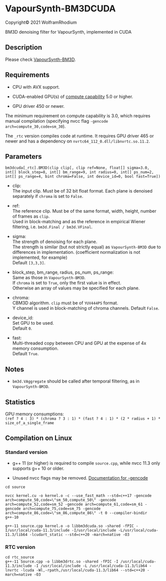 # VapourSynth-BM3DCUDA

Copyright© 2021 WolframRhodium

BM3D denoising filter for VapourSynth, implemented in CUDA

## Description

Please check [VapourSynth-BM3D](https://github.com/HomeOfVapourSynthEvolution/VapourSynth-BM3D).

## Requirements

- CPU with AVX support.

- CUDA-enabled GPU(s) of [compute capability](https://developer.nvidia.com/cuda-gpus) 5.0 or higher.

- GPU driver 450 or newer.

The minimum requirement on compute capability is 3.0, which requires manual compilation (specifying nvcc flag `-gencode arch=compute_30,code=sm_30`).

The `_rtc` version compiles code at runtime. It requires GPU driver 465 or newer and has a dependency on `nvrtc64_112_0.dll/libnvrtc.so.11.2`.

## Parameters

```python3
bm3dcuda[_rtc].BM3D(clip clip[, clip ref=None, float[] sigma=3.0, int[] block_step=8, int[] bm_range=9, int radius=0, int[] ps_num=2, int[] ps_range=4, bint chroma=False, int device_id=0, bool fast=True])
```

- clip:<br />
    The input clip. Must be of 32 bit float format. Each plane is denoised separately if `chroma` is set to `False`.

- ref:<br />
    The reference clip. Must be of the same format, width, height, number of frames as `clip`.<br />
    Used in block-matching and as the reference in empirical Wiener filtering, i.e. `bm3d.Final / bm3d.VFinal`.

- sigma:<br />
    The strength of denoising for each plane.<br />
    The strength is similar (but not strictly equal) as `VapourSynth-BM3D` due to differences in implementation. (coefficient normalization is not implemented, for example)<br />
    Default `[3,3,3]`.

- block_step, bm_range, radius, ps_num, ps_range:<br />
    Same as those in `VapourSynth-BM3D`.<br />
    If `chroma` is set to `True`, only the first value is in effect.<br />
    Otherwise an array of values may be specified for each plane.

- chroma:<br />
    CBM3D algorithm. `clip` must be of `YUV444PS` format.<br />
    Y channel is used in block-matching of chroma channels.
    Default `False`.

- device_id:<br />
    Set GPU to be used.<br />
    Default `0`.

- fast:<br />
    Multi-threaded copy between CPU and GPU at the expense of 4x memory consumption.<br />
    Default `True`.

## Notes

- `bm3d.VAggregate` should be called after temporal filtering, as in `VapourSynth-BM3D`.

## Statistics

GPU memory consumptions:<br />
`(ref ? 4 : 3) * (chroma ? 3 : 1) * (fast ? 4 : 1) * (2 * radius + 1) * size_of_a_single_frame`

## Compilation on Linux

### Standard version
- g++ 11 (or higher) is required to compile `source.cpp`, while nvcc 11.3 only supports g++ 10 or older.

- Unused nvcc flags may be removed. [Documentation for -gencode](https://docs.nvidia.com/cuda/cuda-compiler-driver-nvcc/index.html#options-for-steering-gpu-code-generation-generate-code)

```
cd source

nvcc kernel.cu -o kernel.o -c --use_fast_math --std=c++17 -gencode arch=compute_50,code=\"sm_50,compute_50\" -gencode arch=compute_52,code=sm_52 -gencode arch=compute_61,code=sm_61 -gencode arch=compute_75,code=sm_75 -gencode arch=compute_86,code=\"sm_86,compute_86\" -t 0 --compiler-bindir g++-10

g++-11 source.cpp kernel.o -o libbm3dcuda.so -shared -fPIC -I/usr/local/cuda-11.3/include -I/usr/local/include -L/usr/local/cuda-11.3/lib64 -lcudart_static --std=c++20 -march=native -O3
```

### RTC version
```
cd rtc_source
g++-11 Source.cpp -o libbm3drtc.so -shared -fPIC -I /usr/local/cuda-11.3/include -I /usr/local/include -L /usr/local/cuda-11.3/lib64 -lnvrtc -lcuda -Wl,-rpath,/usr/local/cuda-11.3/lib64 --std=c++20 -march=native -O3
```
